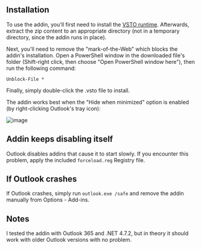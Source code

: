 Installation
------------

To use the addin, you'll first need to install the [VSTO runtime](https://www.microsoft.com/en-us/download/details.aspx?id=56961).
Afterwards, extract the zip content to an appropriate directory (not in a temporary directory, since the addin runs in place).

Next, you'll need to remove the "mark-of-the-Web" which blocks the addin's installation.
Open a PowerShell window in the downloaded file's folder (Shift-right click, then choose "Open PowerShell window here"), then run the following command:

```Unblock-File *```

Finally, simply double-click the .vsto file to install.

The addin works best when the "Hide when minimized" option is enabled (by right-clicking Outlook's tray icon):

![image](https://user-images.githubusercontent.com/1257909/134686359-b6df9c6f-364e-4c40-9d9a-ec67cb0fa3bd.png)

Addin keeps disabling itself
----------------------------

Outlook disables addins that cause it to start slowly. If you encounter this problem, apply the included `forceload.reg` Registry file.

If Outlook crashes
------------------

If Outlook crashes, simply run `outlook.exe /safe` and remove the addin manually from Options - Add-ins.

Notes
-----

I tested the addin with Outlook 365 and .NET 4.7.2, but in theory it should work with older Outlook versions with no problem.
